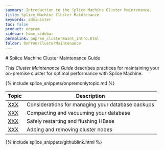 ```yaml
---
summary: Introduction to the Splice Machine Cluster Maintenance.
title: Splice Machine Cluster Maintenance
keywords: administer
toc: false
product: onprem
sidebar: home_sidebar
permalink: onprem_clustermaint_intro.html
folder: OnPrem/ClusterMaintenance
---
```

<section>
<div class="TopicContent" data-swiftype-index="true" markdown="1">
# Splice Machine Cluster Maintenance Guide

This *Cluster Maintenance Guide* describes practices for maintaining your on-premise cluster for optimal performance with Splice Machine.

{% include splice_snippets/onpremonlytopic.md %}

<table summary="Table of descriptions of and links to the sections in this section.">
    <col />
    <col />
    <thead>
        <tr>
            <th>Topic</th>
            <th>Description</th>
        </tr>
    </thead>
    <tbody>
        <tr>
            <td><a href="XXX.html">XXX</a>
            </td>
            <td>Considerations for managing your database backups</td>
        </tr>
        <tr>
            <td><a href="XXX.html">XXX</a>
            </td>
            <td>Compacting and vacuuming your database</td>
        </tr>
        <tr>
            <td><a href="XXX.html">XXX</a>
            </td>
            <td>Safely restarting and flushing HBase</td>
        </tr>
        <tr>
            <td><a href="XXX.html">XXX</a>
            </td>
            <td>Adding and removing cluster nodes</td>
        </tr>
    </tbody>
</table>

{% include splice_snippets/githublink.html %}

</div>
</section>
